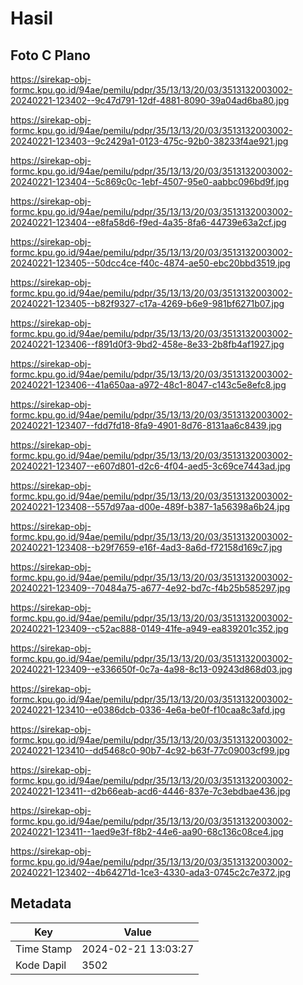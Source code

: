 # Hasil

## Foto C Plano

https://sirekap-obj-formc.kpu.go.id/94ae/pemilu/pdpr/35/13/13/20/03/3513132003002-20240221-123402--9c47d791-12df-4881-8090-39a04ad6ba80.jpg

https://sirekap-obj-formc.kpu.go.id/94ae/pemilu/pdpr/35/13/13/20/03/3513132003002-20240221-123403--9c2429a1-0123-475c-92b0-38233f4ae921.jpg

https://sirekap-obj-formc.kpu.go.id/94ae/pemilu/pdpr/35/13/13/20/03/3513132003002-20240221-123404--5c869c0c-1ebf-4507-95e0-aabbc096bd9f.jpg

https://sirekap-obj-formc.kpu.go.id/94ae/pemilu/pdpr/35/13/13/20/03/3513132003002-20240221-123404--e8fa58d6-f9ed-4a35-8fa6-44739e63a2cf.jpg

https://sirekap-obj-formc.kpu.go.id/94ae/pemilu/pdpr/35/13/13/20/03/3513132003002-20240221-123405--50dcc4ce-f40c-4874-ae50-ebc20bbd3519.jpg

https://sirekap-obj-formc.kpu.go.id/94ae/pemilu/pdpr/35/13/13/20/03/3513132003002-20240221-123405--b82f9327-c17a-4269-b6e9-981bf6271b07.jpg

https://sirekap-obj-formc.kpu.go.id/94ae/pemilu/pdpr/35/13/13/20/03/3513132003002-20240221-123406--f891d0f3-9bd2-458e-8e33-2b8fb4af1927.jpg

https://sirekap-obj-formc.kpu.go.id/94ae/pemilu/pdpr/35/13/13/20/03/3513132003002-20240221-123406--41a650aa-a972-48c1-8047-c143c5e8efc8.jpg

https://sirekap-obj-formc.kpu.go.id/94ae/pemilu/pdpr/35/13/13/20/03/3513132003002-20240221-123407--fdd7fd18-8fa9-4901-8d76-8131aa6c8439.jpg

https://sirekap-obj-formc.kpu.go.id/94ae/pemilu/pdpr/35/13/13/20/03/3513132003002-20240221-123407--e607d801-d2c6-4f04-aed5-3c69ce7443ad.jpg

https://sirekap-obj-formc.kpu.go.id/94ae/pemilu/pdpr/35/13/13/20/03/3513132003002-20240221-123408--557d97aa-d00e-489f-b387-1a56398a6b24.jpg

https://sirekap-obj-formc.kpu.go.id/94ae/pemilu/pdpr/35/13/13/20/03/3513132003002-20240221-123408--b29f7659-e16f-4ad3-8a6d-f72158d169c7.jpg

https://sirekap-obj-formc.kpu.go.id/94ae/pemilu/pdpr/35/13/13/20/03/3513132003002-20240221-123409--70484a75-a677-4e92-bd7c-f4b25b585297.jpg

https://sirekap-obj-formc.kpu.go.id/94ae/pemilu/pdpr/35/13/13/20/03/3513132003002-20240221-123409--c52ac888-0149-41fe-a949-ea839201c352.jpg

https://sirekap-obj-formc.kpu.go.id/94ae/pemilu/pdpr/35/13/13/20/03/3513132003002-20240221-123409--e336650f-0c7a-4a98-8c13-09243d868d03.jpg

https://sirekap-obj-formc.kpu.go.id/94ae/pemilu/pdpr/35/13/13/20/03/3513132003002-20240221-123410--e0386dcb-0336-4e6a-be0f-f10caa8c3afd.jpg

https://sirekap-obj-formc.kpu.go.id/94ae/pemilu/pdpr/35/13/13/20/03/3513132003002-20240221-123410--dd5468c0-90b7-4c92-b63f-77c09003cf99.jpg

https://sirekap-obj-formc.kpu.go.id/94ae/pemilu/pdpr/35/13/13/20/03/3513132003002-20240221-123411--d2b66eab-acd6-4446-837e-7c3ebdbae436.jpg

https://sirekap-obj-formc.kpu.go.id/94ae/pemilu/pdpr/35/13/13/20/03/3513132003002-20240221-123411--1aed9e3f-f8b2-44e6-aa90-68c136c08ce4.jpg

https://sirekap-obj-formc.kpu.go.id/94ae/pemilu/pdpr/35/13/13/20/03/3513132003002-20240221-123402--4b64271d-1ce3-4330-ada3-0745c2c7e372.jpg


## Metadata

| Key        | Value               |
| ---------- | ------------------- |
| Time Stamp | 2024-02-21 13:03:27 |
| Kode Dapil | 3502                |



